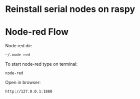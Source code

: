 


# Reinstall serial nodes on raspy



# Node-red Flow

Node red dir:

	~/.node-red

To start node-red type on terminal:

	node-red

Open in browser:

    http://127.0.0.1:1880


